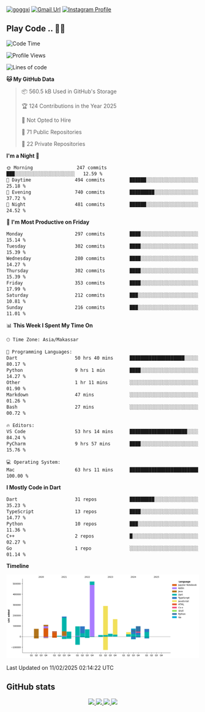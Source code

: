 [![goggxi](https://img.shields.io/badge/Portofolio-Goggxi-orange)](https://goggxi.github.io)
[![Gmail Url](https://img.shields.io/twitter/url?label=Goggxi@gmail.com&logo=gmail&style=social&url=http%3A%2F%2Fmailto%3Acontact.Goggxi@gmail.com)](mailto:Goggxi@gmail.com) [![Instagram Profile](https://img.shields.io/twitter/url?label=moh_rifkan&logo=instagram&style=social&url=https://www.instagram.com/moh_rifkan/)](https://www.instagram.com/moh_rifkan/)

## Play Code .. 💬🚀

<!-- [![Moh Rifkan GitHub stats](https://github-readme-stats.vercel.app/api?username=goggxi&count_private=true&show_icons=true&theme=dracula&custom_title=Goggxi%20Statistic%20🚀)](https://github.com/goggxi/goggxi)

[![Top Langs](https://github-readme-stats.vercel.app/api/top-langs/?username=goggxi&langs_count=8&layout=compact&show_icons=true&theme=dracula)](https://github.com/goggxi/goggxi) -->

<!--START_SECTION:waka-->
![Code Time](http://img.shields.io/badge/Code%20Time-4%2C082%20hrs%2047%20mins-blue)

![Profile Views](http://img.shields.io/badge/Profile%20Views-1-blue)

![Lines of code](https://img.shields.io/badge/From%20Hello%20World%20I%27ve%20Written-2.0%20million%20lines%20of%20code-blue)

**🐱 My GitHub Data** 

> 📦 560.5 kB Used in GitHub's Storage 
 > 
> 🏆 124 Contributions in the Year 2025
 > 
> 🚫 Not Opted to Hire
 > 
> 📜 71 Public Repositories 
 > 
> 🔑 22 Private Repositories 
 > 
**I'm a Night 🦉** 

```text
🌞 Morning                247 commits         ███░░░░░░░░░░░░░░░░░░░░░░   12.59 % 
🌆 Daytime                494 commits         ██████░░░░░░░░░░░░░░░░░░░   25.18 % 
🌃 Evening                740 commits         █████████░░░░░░░░░░░░░░░░   37.72 % 
🌙 Night                  481 commits         ██████░░░░░░░░░░░░░░░░░░░   24.52 % 
```
📅 **I'm Most Productive on Friday** 

```text
Monday                   297 commits         ████░░░░░░░░░░░░░░░░░░░░░   15.14 % 
Tuesday                  302 commits         ████░░░░░░░░░░░░░░░░░░░░░   15.39 % 
Wednesday                280 commits         ████░░░░░░░░░░░░░░░░░░░░░   14.27 % 
Thursday                 302 commits         ████░░░░░░░░░░░░░░░░░░░░░   15.39 % 
Friday                   353 commits         ████░░░░░░░░░░░░░░░░░░░░░   17.99 % 
Saturday                 212 commits         ███░░░░░░░░░░░░░░░░░░░░░░   10.81 % 
Sunday                   216 commits         ███░░░░░░░░░░░░░░░░░░░░░░   11.01 % 
```


📊 **This Week I Spent My Time On** 

```text
🕑︎ Time Zone: Asia/Makassar

💬 Programming Languages: 
Dart                     50 hrs 40 mins      ████████████████████░░░░░   80.17 % 
Python                   9 hrs 1 min         ████░░░░░░░░░░░░░░░░░░░░░   14.27 % 
Other                    1 hr 11 mins        ░░░░░░░░░░░░░░░░░░░░░░░░░   01.90 % 
Markdown                 47 mins             ░░░░░░░░░░░░░░░░░░░░░░░░░   01.26 % 
Bash                     27 mins             ░░░░░░░░░░░░░░░░░░░░░░░░░   00.72 % 

🔥 Editors: 
VS Code                  53 hrs 14 mins      █████████████████████░░░░   84.24 % 
PyCharm                  9 hrs 57 mins       ████░░░░░░░░░░░░░░░░░░░░░   15.76 % 

💻 Operating System: 
Mac                      63 hrs 11 mins      █████████████████████████   100.00 % 
```

**I Mostly Code in Dart** 

```text
Dart                     31 repos            █████████░░░░░░░░░░░░░░░░   35.23 % 
TypeScript               13 repos            ████░░░░░░░░░░░░░░░░░░░░░   14.77 % 
Python                   10 repos            ███░░░░░░░░░░░░░░░░░░░░░░   11.36 % 
C++                      2 repos             █░░░░░░░░░░░░░░░░░░░░░░░░   02.27 % 
Go                       1 repo              ░░░░░░░░░░░░░░░░░░░░░░░░░   01.14 % 
```



**Timeline**

![Lines of Code chart](https://raw.githubusercontent.com/Goggxi/Goggxi/main/assets/bar_graph.png)


 Last Updated on 11/02/2025 02:14:22 UTC
<!--END_SECTION:waka-->

## GitHub stats

<p align="center">
  <a href="https://github.com/goggxi">
    <img src="http://github-profile-summary-cards.vercel.app/api/cards/profile-details?username=goggxi&theme=transparent" />
  </a>
  <a href="https://github.com/goggxi">
    <img src="https://github-readme-streak-stats.herokuapp.com/?user=goggxi&hide_border=true&card_width=338&theme=transparent" />
  </a>
  <a href="https://github.com/goggxi">
    <img src="http://github-profile-summary-cards.vercel.app/api/cards/stats?username=goggxi&theme=transparent" />
  </a>
  <a href="https://github.com/goggxi">
    <img src="https://github-readme-stats.vercel.app/api/top-langs/?username=goggxi&langs_count=10&exclude_repo=&hide=c,makefile,html,css,sass,nix,nunjucks,tsql,dockerfile,shell&card_width=699&hide_border=true&theme=transparent" />
  </a>
  <!-- <br/>
  <a href="https://github.com/goggxi">
    <img src="https://komarev.com/ghpvc/?username=goggxi&color=blue&style=flat" />
  </a> -->
</p>
